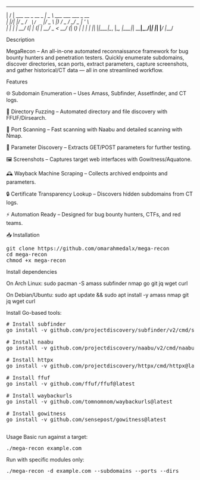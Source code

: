  __  __                       ____                        
|  \/  | ___  __ _  __ _  ___|  _ \ ___  ___ ___  _ __   
| |\/| |/ _ \/ _` |/ _` |/ _ \ |_) / _ \/ __/ _ \| '_ \  
| |  | |  __/ (_| | (_| |  __/  _ <  __/ (_| (_) | | | | 
|_|  |_|\___|\__, |\__, |\___|_| \_\___|\___\___/|_| |_| 
             |___/ |___/                                 

Description

MegaRecon – An all-in-one automated reconnaissance framework for bug bounty hunters and penetration testers. Quickly enumerate subdomains, discover directories, scan ports, extract parameters, capture screenshots, and gather historical/CT data — all in one streamlined workflow.



Features

🌐 Subdomain Enumeration – Uses Amass, Subfinder, Assetfinder, and CT logs.

📂 Directory Fuzzing – Automated directory and file discovery with FFUF/Dirsearch.

🔌 Port Scanning – Fast scanning with Naabu and detailed scanning with Nmap.

📝 Parameter Discovery – Extracts GET/POST parameters for further testing.

🖼 Screenshots – Captures target web interfaces with Gowitness/Aquatone.

🕰 Wayback Machine Scraping – Collects archived endpoints and parameters.

🔒 Certificate Transparency Lookup – Discovers hidden subdomains from CT logs.

⚡ Automation Ready – Designed for bug bounty hunters, CTFs, and red teams.


📥 Installation
<pre>
git clone https://github.com/omarahmedalx/mega-recon
cd mega-recon
chmod +x mega-recon
</pre>


Install dependencies

On Arch Linux: sudo pacman -S amass subfinder nmap go git jq wget curl

On Debian/Ubuntu: sudo apt update && sudo apt install -y amass nmap git jq wget curl

Install Go-based tools:
<pre>
# Install subfinder
go install -v github.com/projectdiscovery/subfinder/v2/cmd/subfinder@latest

# Install naabu
go install -v github.com/projectdiscovery/naabu/v2/cmd/naabu@latest

# Install httpx
go install -v github.com/projectdiscovery/httpx/cmd/httpx@latest

# Install ffuf
go install -v github.com/ffuf/ffuf@latest

# Install waybackurls
go install -v github.com/tomnomnom/waybackurls@latest

# Install gowitness
go install -v github.com/sensepost/gowitness@latest
 </pre>

Usage
Basic run against a target:

<pre>./mega-recon example.com </pre>

Run with specific modules only:
<pre>./mega-recon -d example.com --subdomains --ports --dirs</pre>




